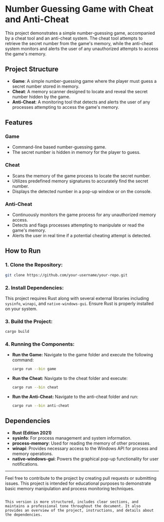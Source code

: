 # Number Guessing Game with Cheat and Anti-Cheat

This project demonstrates a simple number-guessing game, accompanied by a cheat tool and an anti-cheat system. The cheat tool attempts to retrieve the secret number from the game's memory, while the anti-cheat system monitors and alerts the user of any unauthorized attempts to access the game's memory.

## Project Structure

- **Game**: A simple number-guessing game where the player must guess a secret number stored in memory.
- **Cheat**: A memory scanner designed to locate and reveal the secret number hidden by the game.
- **Anti-Cheat**: A monitoring tool that detects and alerts the user of any processes attempting to access the game's memory.

## Features

### Game
- Command-line based number-guessing game.
- The secret number is hidden in memory for the player to guess.
  
### Cheat
- Scans the memory of the game process to locate the secret number.
- Utilizes predefined memory signatures to accurately find the secret number.
- Displays the detected number in a pop-up window or on the console.

### Anti-Cheat
- Continuously monitors the game process for any unauthorized memory access.
- Detects and flags processes attempting to manipulate or read the game's memory.
- Alerts the user in real time if a potential cheating attempt is detected.

## How to Run

### 1. Clone the Repository:
```bash
git clone https://github.com/your-username/your-repo.git
```

### 2. Install Dependencies:
This project requires Rust along with several external libraries including `sysinfo`, `winapi`, and `native-windows-gui`. Ensure Rust is properly installed on your system.

### 3. Build the Project:
```bash
cargo build
```

### 4. Running the Components:

- **Run the Game:**
  Navigate to the game folder and execute the following command:
  ```bash
  cargo run --bin game
  ```

- **Run the Cheat:**
  Navigate to the cheat folder and execute:
  ```bash
  cargo run --bin cheat
  ```

- **Run the Anti-Cheat:**
  Navigate to the anti-cheat folder and run:
  ```bash
  cargo run --bin anti-cheat
  ```

## Dependencies

- **Rust (Edition 2021)**
- **sysinfo**: For process management and system information.
- **process-memory**: Used for reading the memory of other processes.
- **winapi**: Provides necessary access to the Windows API for process and memory operations.
- **native-windows-gui**: Powers the graphical pop-up functionality for user notifications.

---

Feel free to contribute to the project by creating pull requests or submitting issues. This project is intended for educational purposes to demonstrate basic memory manipulation and process monitoring techniques.
```

This version is more structured, includes clear sections, and maintains a professional tone throughout the document. It also provides an overview of the project, instructions, and details about the dependencies.
